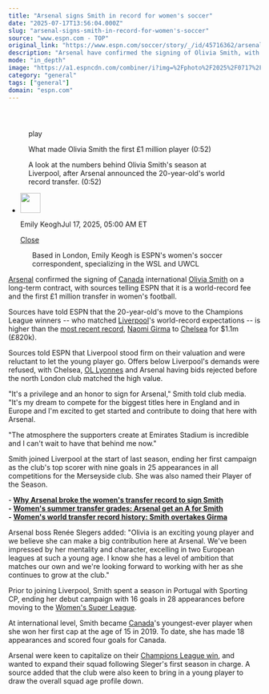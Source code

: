 ```yaml
---
title: "Arsenal signs Smith in record for women's soccer"
date: "2025-07-17T13:56:04.000Z"
slug: "arsenal-signs-smith-in-record-for-women's-soccer"
source: "www.espn.com - TOP"
original_link: "https://www.espn.com/soccer/story/_/id/45716362/arsenal-sign-liverpool-olivia-smith-world-record-transfer"
description: "Arsenal have confirmed the signing of Olivia Smith, with sources telling ESPN that it is a world record fee and the first £1 million transfer in women's football."
mode: "in_depth"
image: "https://a1.espncdn.com/combiner/i?img=%2Fphoto%2F2025%2F0717%2Fr1520153_1296x729_16%2D9.jpg"
category: "general"
tags: ["general"]
domain: "espn.com"
---
```

<div id="readability-page-1" class="page"><section id="article-feed" data-behavior="author_overlay article_header_news_feed_item_meta article_legal_footer"><article data-id="45716362" data-behavior="story_scroll story_progress iframe" data-src="/soccer/story/_/id/45716362/arsenal-sign-liverpool-olivia-smith-world-record-transfer"><div><header></header><figure data-video="watch,640,360,45718985" data-cerebro-id="68717590f9cb241c51c4629e" data-title="What made Olivia Smith the first £1 million player" data-source="espn"><div><picture><source srcset="https://a.espncdn.com/combiner/i?img=%2Fmedia%2Fmotion%2F2025%2F0717%2Fdm_250711_COM_SOC_T2V_Analysis_Why_Arsenal_are_rea385%2Fdm_250711_COM_SOC_T2V_Analysis_Why_Arsenal_are_rea385.jpg&amp;w=943&amp;h=530&amp;cquality=80&amp;format=jpg" media="(min-width: 376px)"><source srcset="https://a.espncdn.com/combiner/i?img=%2Fmedia%2Fmotion%2F2025%2F0717%2Fdm_250711_COM_SOC_T2V_Analysis_Why_Arsenal_are_rea385%2Fdm_250711_COM_SOC_T2V_Analysis_Why_Arsenal_are_rea385.jpg&amp;w=375&amp;cquality=80, https://a.espncdn.com/combiner/i?img=%2Fmedia%2Fmotion%2F2025%2F0717%2Fdm_250711_COM_SOC_T2V_Analysis_Why_Arsenal_are_rea385%2Fdm_250711_COM_SOC_T2V_Analysis_Why_Arsenal_are_rea385.jpg&amp;w=750&amp;cquality=40&amp;format=jpg 2x" media="(max-width: 375px)"></picture><p><span data-id="45718985">play</span></p></div><figcaption><div><p><span>What made Olivia Smith the first £1 million player (0:52)</span></p><p>A look at the numbers behind Olivia Smith's season at Liverpool, after Arsenal announced the 20-year-old's world record transfer. (0:52)</p></div></figcaption></figure><div><div><ul><li><p><img src="https://a.espncdn.com/combiner/i?img=/i/columnists/espn_generic_m.jpg&amp;h=80&amp;w=80&amp;scale=crop" alt="" width="40" height="40"></p><p>Emily Keogh<span>Jul 17, 2025, 05:00 AM ET</span></p><div><p><a href="#">Close</a></p><ul>Based in London, Emily Keogh is ESPN's women's soccer correspondent, specializing in the WSL and UWCL</ul></div></li></ul></div><p><a data-clubhouse-guid="b01601fc-ede7-63f6-b94b-f08b2f98b476" href="https://www.espn.com/soccer/team?id=19973">Arsenal</a> confirmed the signing of <a href="https://www.espn.com/soccer/team?id=2753" target="_blank">Canada</a> international <a data-player-guid="18fb8d20-c5ea-363d-8c99-7589c35d1f8c" href="https://www.espn.com/soccer/player/_/id/279337/olivia-smith">Olivia Smith</a> on a long-term contract, with sources telling ESPN that it is a world-record fee and the first £1 million transfer in women's football.</p><p>Sources have told ESPN that the 20-year-old's move to the Champions League winners -- who matched <a data-clubhouse-guid="d1b424a5-a896-4975-5604-68d044356c02" href="https://www.espn.com/soccer/team?id=19971">Liverpool</a>'s world-record expectations -- is higher than the <a href="https://www.espn.com/football/story/_/id/43517176/naomi-girma-uswnt-star-completes-record-chelsea-transfer" target="_blank">most recent record</a>, <a data-player-guid="750c098a-ca12-3bdb-a0d3-0103d251fd85" href="https://www.espn.com/soccer/player/_/id/283720/naomi-girma">Naomi Girma</a> to <a data-clubhouse-guid="f6c1de4b-73c3-ba7f-207e-ec5927d015c5" href="https://www.espn.com/soccer/team?id=19970">Chelsea</a> for $1.1m (£820k).</p><p>Sources told ESPN that Liverpool stood firm on their valuation and were reluctant to let the young player go. Offers below Liverpool's demands were refused, with Chelsea, <a href="https://www.espn.com/football/team/_/id/19256" target="_blank">OL Lyonnes</a> and Arsenal having bids rejected before the north London club matched the high value.</p><p>"It's a privilege and an honor to sign for Arsenal," Smith told club media. "It's my dream to compete for the biggest titles here in England and in Europe and I'm excited to get started and contribute to doing that here with Arsenal.</p><p>"The atmosphere the supporters create at Emirates Stadium is incredible and I can't wait to have that behind me now."</p><p>Smith joined Liverpool at the start of last season, ending her first campaign as the club's top scorer with nine goals in 25 appearances in all competitions for the Merseyside club. She was also named their Player of the Season.</p><p>-<strong> <a href="https://www.espn.com/soccer/story/_/id/45754413/why-arsenal-broke-womens-transfer-record-sign-smith-liverpool" target="_blank">Why Arsenal broke the women's transfer record to sign Smith</a><br>
- <a href="https://www.espn.com/football/story?_slug_=summer-transfer-window-grading-big-signings-womens-soccer&amp;id=45581462" target="_blank">Women's summer transfer grades: Arsenal get an A for Smith</a><br>
- <a href="https://www.espn.com/soccer/story/_/id/39523259/women-world-transfer-record-history-smith-overtakes-girma" target="_blank">Women's world transfer record history: Smith overtakes Girma</a></strong></p><p>Arsenal boss Renée Slegers added: "Olivia is an exciting young player and we believe she can make a big contribution here at Arsenal. We've been impressed by her mentality and character, excelling in two European leagues at such a young age. I know she has a level of ambition that matches our own and we're looking forward to working with her as she continues to grow at the club."</p><p>Prior to joining Liverpool, Smith spent a season in Portugal with Sporting CP, ending her debut campaign with 16 goals in 28 appearances before moving to the <a data-league-guid="6343e3ed-7aff-3884-8553-50cf970031a6" href="https://www.espn.com/soccer/league/_/name/ENG.W.1">Women's Super League</a>.</p><p>At international level, Smith became <a data-clubhouse-guid="172daf38-6717-7bed-139b-8a34418ef6a9" href="https://www.espn.com/soccer/team?id=2753">Canada</a>'s youngest-ever player when she won her first cap at the age of 15 in 2019. To date, she has made 18 appearances and scored four goals for Canada.</p><p>Arsenal were keen to capitalize on their <a href="https://www.espn.com/soccer/story/_/id/45300587/arsenal-upset-barcelona-first-champions-league-title-18-years" target="_blank">Champions League win</a>, and wanted to expand their squad following Sleger's first season in charge. A source added that the club were also keen to bring in a young player to draw the overall squad age profile down.</p>
</div></div></article></section></div>